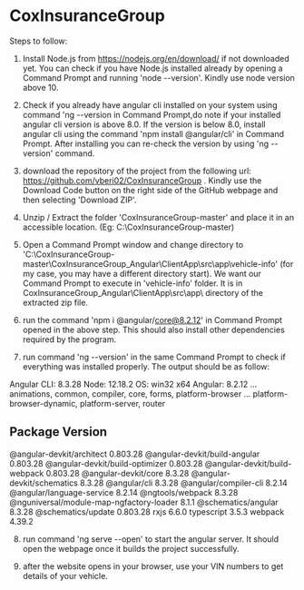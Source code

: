 # CoxInsuranceGroup

Steps to follow:

1) Install Node.js from https://nodejs.org/en/download/ if not downloaded yet. You can check if you have Node.js installed already by opening a Command Prompt and running 'node --version'. Kindly use node version above 10.

2) Check if you already have angular cli installed on your system using command 'ng --version in Command Prompt,do note if your installed angular cli version is above 8.0. If the version is below 8.0, install angular cli using the command 'npm install @angular/cli' in Command Prompt. After installing you can re-check the version by using 'ng --version' command.

3) download the repository of the project from the following url: https://github.com/vberi02/CoxInsuranceGroup . Kindly use the Download Code button on the right side of the GitHub webpage and then selecting 'Download ZIP'.

4) Unzip / Extract the folder 'CoxInsuranceGroup-master' and place it in an accessible location. (Eg: C:\CoxInsuranceGroup-master)

5) Open a Command Prompt window and change directory to 'C:\CoxInsuranceGroup-master\CoxInsuranceGroup_Angular\ClientApp\src\app\vehicle-info' (for my case, you may have a different directory start). We want our Command Prompt to execute in 'vehicle-info' folder. It is in CoxInsuranceGroup_Angular\ClientApp\src\app\ directory of the extracted zip file.

6) run the command 'npm i @angular/core@8.2.12' in Command Prompt opened in the above step. This should also install other dependencies required by the program.

7) run command 'ng --version' in the same Command Prompt to check if everything was installed properly. 
The output should be as follow:

Angular CLI: 8.3.28
Node: 12.18.2
OS: win32 x64
Angular: 8.2.12
... animations, common, compiler, core, forms, platform-browser
... platform-browser-dynamic, platform-server, router

Package                                    Version
--------------------------------------------------------------------
@angular-devkit/architect                  0.803.28
@angular-devkit/build-angular              0.803.28
@angular-devkit/build-optimizer            0.803.28
@angular-devkit/build-webpack              0.803.28
@angular-devkit/core                       8.3.28
@angular-devkit/schematics                 8.3.28
@angular/cli                               8.3.28
@angular/compiler-cli                      8.2.14
@angular/language-service                  8.2.14
@ngtools/webpack                           8.3.28
@nguniversal/module-map-ngfactory-loader   8.1.1
@schematics/angular                        8.3.28
@schematics/update                         0.803.28
rxjs                                       6.6.0
typescript                                 3.5.3
webpack                                    4.39.2

8) run command 'ng serve --open' to start the angular server. It should open the webpage once it builds the project successfully.

9) after the website opens in your browser, use your VIN numbers to get details of your vehicle.


